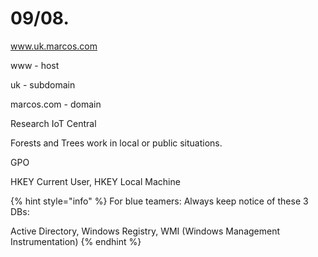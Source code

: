 # 09/08.

www.uk.marcos.com

www - host

uk - subdomain

marcos.com - domain



Research IoT Central



Forests and Trees work in local or public situations.

GPO

HKEY Current User, HKEY Local Machine

{% hint style="info" %}
For blue teamers: Always keep notice of these 3 DBs:

Active Directory, Windows Registry, WMI (Windows Management Instrumentation)
{% endhint %}

